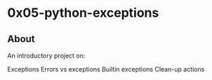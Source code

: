 # 0x05-python-exceptions

## About
An introductory project on:

Exceptions
Errors vs exceptions
Builtin exceptions
Clean-up actions